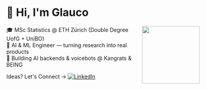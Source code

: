 # 👋 Hi, I'm Glauco

<img align="right" src="https://media.tenor.com/4k3vXW1wYQoAAAAC/hackerman.gif" width="150"/>

🎓 MSc Statistics @ ETH Zürich (Double Degree UofG + UniBO)  
🤖 AI & ML Engineer — turning research into real products  
🚀 Building AI backends & voicebots @ Kangrats & BEING  

Ideas? Let's Connect → [![LinkedIn](https://img.shields.io/badge/LinkedIn-GlaucoRampone-blue)](https://www.linkedin.com/in/glaucorampone)

